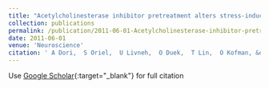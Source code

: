 ```yaml
---
title: "Acetylcholinesterase inhibitor pretreatment alters stress-induced expression of acetylcholinesterase transcripts in the mouse brain"
collection: publications
permalink: /publication/2011-06-01-Acetylcholinesterase-inhibitor-pretreatment-alters-stress-induced-expression-of-acetylcholinesterase-transcripts-in-the-mouse-brain
date: 2011-06-01
venue: 'Neuroscience'
citation: ' A Dori,  S Oriel,  U Livneh,  O Duek,  T Lin,  O Kofman, &quot;Acetylcholinesterase inhibitor pretreatment alters stress-induced expression of acetylcholinesterase transcripts in the mouse brain.&quot; Neuroscience, 2011.'
---
```

Use [Google Scholar](https://scholar.google.com/scholar?q=Acetylcholinesterase+inhibitor+pretreatment+alters+stress+induced+expression+of+acetylcholinesterase+transcripts+in+the+mouse+brain){:target="_blank"} for full citation